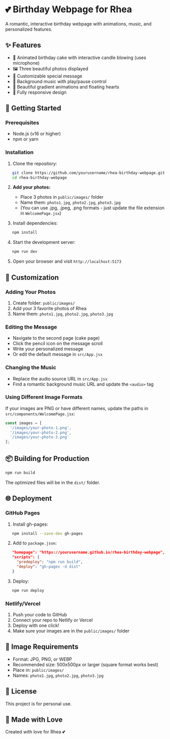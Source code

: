 # 💕 Birthday Webpage for Rhea

A romantic, interactive birthday webpage with animations, music, and personalized features.

## ✨ Features

- 🎂 Animated birthday cake with interactive candle blowing (uses microphone)
- 🖼️ Three beautiful photos displayed
- 📝 Customizable special message
- 🎵 Background music with play/pause control
- 💖 Beautiful gradient animations and floating hearts
- 📱 Fully responsive design

## 🚀 Getting Started

### Prerequisites

- Node.js (v16 or higher)
- npm or yarn

### Installation

1. Clone the repository:
```bash
   git clone https://github.com/yourusername/rhea-birthday-webpage.git
   cd rhea-birthday-webpage
```

2. **Add your photos:**
   - Place 3 photos in `public/images/` folder
   - Name them: `photo1.jpg`, `photo2.jpg`, `photo3.jpg`
   - (You can use .jpg, .jpeg, .png formats - just update the file extension in `WelcomePage.jsx`)

3. Install dependencies:
```bash
   npm install
```

4. Start the development server:
```bash
   npm run dev
```

5. Open your browser and visit `http://localhost:5173`

## 🎨 Customization

### Adding Your Photos
1. Create folder: `public/images/`
2. Add your 3 favorite photos of Rhea
3. Name them: `photo1.jpg`, `photo2.jpg`, `photo3.jpg`

### Editing the Message
- Navigate to the second page (cake page)
- Click the pencil icon on the message scroll
- Write your personalized message
- Or edit the default message in `src/App.jsx`

### Changing the Music
- Replace the audio source URL in `src/App.jsx`
- Find a romantic background music URL and update the `<audio>` tag

### Using Different Image Formats
If your images are PNG or have different names, update the paths in `src/components/WelcomePage.jsx`:
```javascript
const images = [
  '/images/your-photo-1.png',
  '/images/your-photo-2.png',
  '/images/your-photo-3.png'
];
```

## 📦 Building for Production
```bash
npm run build
```

The optimized files will be in the `dist/` folder.

## 🌐 Deployment

### GitHub Pages

1. Install gh-pages:
```bash
   npm install --save-dev gh-pages
```

2. Add to `package.json`:
```json
   "homepage": "https://yourusername.github.io/rhea-birthday-webpage",
   "scripts": {
     "predeploy": "npm run build",
     "deploy": "gh-pages -d dist"
   }
```

3. Deploy:
```bash
   npm run deploy
```

### Netlify/Vercel

1. Push your code to GitHub
2. Connect your repo to Netlify or Vercel
3. Deploy with one click!
4. Make sure your images are in the `public/images/` folder

## 📸 Image Requirements

- Format: JPG, PNG, or WEBP
- Recommended size: 500x500px or larger (square format works best)
- Place in: `public/images/`
- Names: `photo1.jpg`, `photo2.jpg`, `photo3.jpg`

## 📝 License

This project is for personal use.

## 💝 Made with Love

Created with love for Rhea 💕
